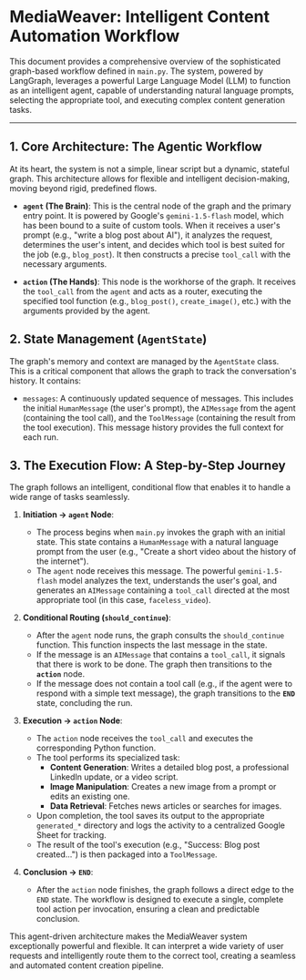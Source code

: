 # MediaWeaver: Intelligent Content Automation Workflow

This document provides a comprehensive overview of the sophisticated graph-based workflow defined in `main.py`. The system, powered by LangGraph, leverages a powerful Large Language Model (LLM) to function as an intelligent agent, capable of understanding natural language prompts, selecting the appropriate tool, and executing complex content generation tasks.

---

## 1. Core Architecture: The Agentic Workflow

At its heart, the system is not a simple, linear script but a dynamic, stateful graph. This architecture allows for flexible and intelligent decision-making, moving beyond rigid, predefined flows.

-   **`agent` (The Brain)**: This is the central node of the graph and the primary entry point. It is powered by Google's `gemini-1.5-flash` model, which has been bound to a suite of custom tools. When it receives a user's prompt (e.g., "write a blog post about AI"), it analyzes the request, determines the user's intent, and decides which tool is best suited for the job (e.g., `blog_post`). It then constructs a precise `tool_call` with the necessary arguments.

-   **`action` (The Hands)**: This node is the workhorse of the graph. It receives the `tool_call` from the `agent` and acts as a router, executing the specified tool function (e.g., `blog_post()`, `create_image()`, etc.) with the arguments provided by the agent.

## 2. State Management (`AgentState`)

The graph's memory and context are managed by the `AgentState` class. This is a critical component that allows the graph to track the conversation's history. It contains:

-   `messages`: A continuously updated sequence of messages. This includes the initial `HumanMessage` (the user's prompt), the `AIMessage` from the agent (containing the tool call), and the `ToolMessage` (containing the result from the tool execution). This message history provides the full context for each run.

## 3. The Execution Flow: A Step-by-Step Journey

The graph follows an intelligent, conditional flow that enables it to handle a wide range of tasks seamlessly.

1.  **Initiation -> `agent` Node**:
    -   The process begins when `main.py` invokes the graph with an initial state. This state contains a `HumanMessage` with a natural language prompt from the user (e.g., "Create a short video about the history of the internet").
    -   The `agent` node receives this message. The powerful `gemini-1.5-flash` model analyzes the text, understands the user's goal, and generates an `AIMessage` containing a `tool_call` directed at the most appropriate tool (in this case, `faceless_video`).

2.  **Conditional Routing (`should_continue`)**:
    -   After the `agent` node runs, the graph consults the `should_continue` function. This function inspects the last message in the state.
    -   If the message is an `AIMessage` that contains a `tool_call`, it signals that there is work to be done. The graph then transitions to the **`action`** node.
    -   If the message does not contain a tool call (e.g., if the agent were to respond with a simple text message), the graph transitions to the **`END`** state, concluding the run.

3.  **Execution -> `action` Node**:
    -   The `action` node receives the `tool_call` and executes the corresponding Python function.
    -   The tool performs its specialized task:
        -   **Content Generation**: Writes a detailed blog post, a professional LinkedIn update, or a video script.
        -   **Image Manipulation**: Creates a new image from a prompt or edits an existing one.
        -   **Data Retrieval**: Fetches news articles or searches for images.
    -   Upon completion, the tool saves its output to the appropriate `generated_*` directory and logs the activity to a centralized Google Sheet for tracking.
    -   The result of the tool's execution (e.g., "Success: Blog post created...") is then packaged into a `ToolMessage`.

4.  **Conclusion -> `END`**:
    -   After the `action` node finishes, the graph follows a direct edge to the `END` state. The workflow is designed to execute a single, complete tool action per invocation, ensuring a clean and predictable conclusion.

This agent-driven architecture makes the MediaWeaver system exceptionally powerful and flexible. It can interpret a wide variety of user requests and intelligently route them to the correct tool, creating a seamless and automated content creation pipeline.
